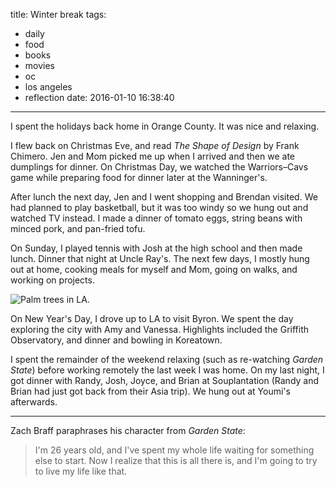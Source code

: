 title: Winter break
tags:
  - daily
  - food
  - books
  - movies
  - oc
  - los angeles
  - reflection
date: 2016-01-10 16:38:40
---

I spent the holidays back home in Orange County. It was nice and relaxing.

I flew back on Christmas Eve, and read *The Shape of Design* by Frank Chimero. Jen and Mom picked me up when I arrived and then we ate dumplings for dinner. On Christmas Day, we watched the Warriors–Cavs game while preparing food for dinner later at the Wanninger's.

After lunch the next day, Jen and I went shopping and Brendan visited. We had planned to play basketball, but it was too windy so we hung out and watched TV instead. I made a dinner of tomato eggs, string beans with minced pork, and pan-fried tofu.

On Sunday, I played tennis with Josh at the high school and then made lunch. Dinner that night at Uncle Ray's. The next few days, I mostly hung out at home, cooking meals for myself and Mom, going on walks, and working on projects.

![Palm trees in LA.](https://dl.dropbox.com/u/4291520/journal-images/la-palms.jpg)

On New Year's Day, I drove up to LA to visit Byron. We spent the day exploring the city with Amy and Vanessa. Highlights included the Griffith Observatory, and dinner and bowling in Koreatown.

I spent the remainder of the weekend relaxing (such as re-watching *Garden State*) before working remotely the last week I was home. On my last night, I got dinner with Randy, Josh, Joyce, and Brian at Souplantation (Randy and Brian had just got back from their Asia trip). We hung out at Youmi's afterwards.

---
Zach Braff paraphrases his character from *Garden State*:

> I'm 26 years old, and I've spent my whole life waiting for something else to start. Now I realize that this is all there is, and I'm going to try to live my life like that.
